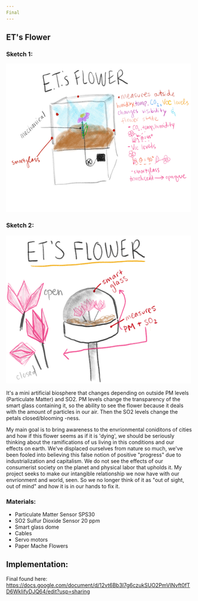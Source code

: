 ```yaml
---
Final
---
```


## ET's Flower

### Sketch 1:
<img src ="/img/ETs Flower 2.JPG" width="500" height= "400"> 

### Sketch 2:
<img src ="/img/ET's-Flower.jpg" width="500" height= "400"> 


It's a mini artificial biosphere that changes depending on outside PM levels (Particulate Matter) and SO2. PM levels change the transparency of the smart glass containing it, so the ability to see the flower because it deals with the amount of particles in our air. Then the SO2 levels change the petals closed/blooming -ness. 

My main goal is to bring awareness to the envrionmental coniditons of cities and how if this flower seems as if it is 'dying', we should be seriously thinking about the ramifications of us living in this conditions and our effects on earth. We've displaced ourselves from nature so much, we've been fooled into believing this false notion of positive "progress" due to industrialization and capitalism. We do not see the effects of our consumerist society on the planet and physical labor that upholds it. My project seeks to make our intangible relationship we now have with our envrionment and world, seen. So we no longer think of it as "out of sight, out of mind" and how it is in our hands to fix it.


### Materials: 
- Particulate Matter Sensor SPS30
- SO2 Sulfur Dioxide Sensor 20 ppm
- Smart glass dome
- Cables
- Servo motors
- Paper Mache Flowers

## Implementation: 
Final found here: https://docs.google.com/document/d/12vt6Bb3I7g6czukSUO2PmVINvft0fTD6WkIifyDJQ64/edit?usp=sharing





